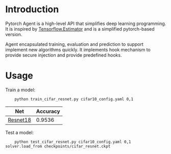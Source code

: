 # Introduction
Pytorch Agent is a high-level API that simplifies deep learning programming. It is inspired by [Tensorflow.Estimator](https://github.com/tensorflow/estimator) and is a simplified pytorch-based version.

Agent encapsulated training, evaluation and prediction to support implement new algorithms quickly. It implements hook mechanism to provide secure injection and provide predefined hooks.

# Usage

Train a model: 
```shell
    python train_cifar_resnet.py cifar10_config.yaml 0,1
``` 

| Net      | Accuracy |
| -------- | -------- |
| [Resnet18](https://arxiv.org/abs/1512.03385)  | 0.9536 |

Test a model:
```shell
    python test_cifar_resnet.py cifar10_config.yaml 0,1 solver.load_from checkpoints/cifar_resnet.ckpt
```
